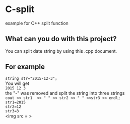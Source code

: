 # C-split
example for C++ split function

## What can you do with this project?
You can split date string by using this .cpp document.

## For example
```string str="2015-12-3";```  
You will get  
```2015 12 3```  
the "-" was removed and split the string into three strings  
```cout << str1  << " " << str2 << " " <<str3 << endl;```  
```str1=2015```  
```str2=12```  
```str3=3```  
<img src = >
